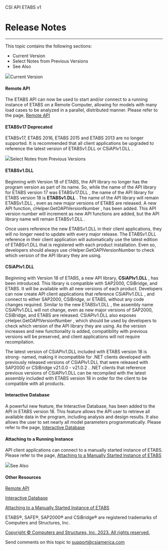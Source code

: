 ﻿

CSI API ETABS v1

# Release Notes  
  
---  
  
This topic contains the following sections:

  * Current Version
  * Select Notes from Previous Versions
  * See Also

![](../icons/SectionExpanded.png)Current Version

#### **Remote API**

The ETABS API can now be used to start and/or connect to a running instance of
ETABS on a Remote Computer, allowing for models with many load cases to be
analyzed in a parallel, distributed manner. Please refer to the page, [Remote
API](6c85b182-af24-454b-82a8-c13f8787bb67.htm)

#### **ETABSv17 Deprecated**

ETABSv17, ETABS 2016, ETABS 2015 and ETABS 2013 are no longer supported. It is
recommended that all client applications be upgraded to reference the latest
version of ETABSv1.DLL or CSiAPIv1.DLL .

![](../icons/SectionExpanded.png)Select Notes from Previous Versions

#### **ETABSv1.DLL**

Beginning with Version 18 of ETABS, the API library no longer has the program
version as part of its name. So, while the name of the API library for ETABS
version 17 was ETABSv17.DLL , the name of the API library for ETABS version 18
is **ETABSv1.DLL** . The name of the API library will remain ETABSv1.DLL ,
even as new major versions of ETABS are released. A new API function,
cHelper.GetOAPIVersionNumber , has been added. This API version number will
increment as new API functions are added, but the API library name will remain
ETABSv1.DLL .

Once users reference the new ETABSv1.DLL in their client applications, they
will no longer need to update with every major release. The ETABSv1.DLL
reference in their client application will automatically use the latest
edition of ETABSv1.DLL that is registered with each product installation. Even
so, developers should always use cHelper.GetOAPIVersionNumber to check which
version of the API library they are using.

#### **CSiAPIv1.DLL**

Beginning with Version 18 of ETABS, a new API library, **CSiAPIv1.DLL** , has
been introduced. This library is compatible with SAP2000, CSiBridge, and
ETABS. It will be available with all new versions of each product. Developers
can now create API client applications that reference CSiAPIv1.DLL , and
connect to either SAP2000, CSiBridge, or ETABS, without any code changes
required. Similar to the new ETABSv1.DLL , the assembly name CSiAPIv1.DLL will
not change, even as new major versions of SAP2000, CSiBridge, and ETABS are
released. CSiAPIv1.DLL also exposes cHelper.GetOAPIVersionNumber , which
should be used by developers to check which version of the API library they
are using. As the version increases and new functionality is added,
compatibility with previous versions will be preserved, and client
applications will not require recompilation.

The latest version of CSiAPIv1.DLL included with ETABS version 18 is strong-
named, making it incompatible for .NET clients developed with previously
released versions of CSiAPIv1.DLL that were released with SAP2000 or CSiBridge
v21.0.0 - v21.0.2 . .NET clients that reference previous versions of
CSiAPIv1.DLL can be recompiled with the latest assembly included with ETABS
version 18 in order for the client to be compatible with all products.

#### **Interactive Database**

A powerful new feature, the Interactive Database, has been added to the API in
ETABS version 18. This feature allows the API user to retrieve all available
data in the program, including analysis and design results. It also allows the
user to set nearly all model parameters programmatically. Please refer to the
page, [Interactive Database](ae1f88ac-084d-45af-9a36-02d90e74af80.htm)

#### **Attaching to a Running Instance**

API client applications can connect to a manually started instance of ETABS.
Please refer to the page, [Attaching to a Manually Started Instance of
ETABS](3ceb8889-9028-4de3-9c87-69a12055ade7.htm)

![](../icons/SectionExpanded.png)See Also

#### Other Resources

[Remote API](6c85b182-af24-454b-82a8-c13f8787bb67.htm)

[Interactive Database](ae1f88ac-084d-45af-9a36-02d90e74af80.htm)

[Attaching to a Manually Started Instance of
ETABS](3ceb8889-9028-4de3-9c87-69a12055ade7.htm)

ETABS®, SAFE®, SAP2000® and CSiBridge® are registered trademarks of Computers
and Structures, Inc.  

[Copyright © Computers and Structures, Inc. 2023. All rights
reserved.](http://www.csiamerica.com)

Send comments on this topic to
[support@csiamerica.com](mailto:support%40csiamerica.com?Subject=CSI%20API%20ETABS%20v1)

